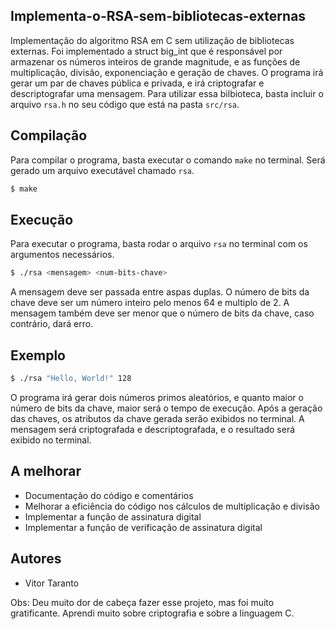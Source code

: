 ## Implementa-o-RSA-sem-bibliotecas-externas
Implementação do algoritmo RSA em C sem utilização de bibliotecas externas. Foi implementado a struct big_int que é responsável por armazenar os números inteiros de grande magnitude, e as funções de multiplicação, divisão, exponenciação e geração de chaves. O programa irá gerar um par de chaves pública e privada, e irá criptografar e descriptografar uma mensagem. Para utilizar essa bilbioteca, basta incluir o arquivo `rsa.h` no seu código que está na pasta `src/rsa`.

## Compilação
Para compilar o programa, basta executar o comando `make` no terminal. Será gerado um arquivo executável chamado `rsa`.

```bash
$ make
```

## Execução
Para executar o programa, basta rodar o arquivo `rsa` no terminal com os argumentos necessários.

```bash
$ ./rsa <mensagem> <num-bits-chave>
```

A mensagem deve ser passada entre aspas duplas. O número de bits da chave deve ser um número inteiro pelo menos 64 e multiplo de 2. A mensagem também deve ser menor que o número de bits da chave, caso contrário, dará erro.

## Exemplo
```bash
$ ./rsa "Hello, World!" 128
```

O programa irá gerar dois números primos aleatórios, e quanto maior o número de bits da chave, maior será o tempo de execução. Após a geração das chaves, os atributos da chave gerada serão exibidos no terminal. A mensagem será criptografada e descriptografada, e o resultado será exibido no terminal.

## A melhorar
- Documentação do código e comentários
- Melhorar a eficiência do código nos cálculos de multiplicação e divisão
- Implementar a função de assinatura digital
- Implementar a função de verificação de assinatura digital

## Autores
- Vitor Taranto


Obs: Deu muito dor de cabeça fazer esse projeto, mas foi muito gratificante. Aprendi muito sobre criptografia e sobre a linguagem C.

